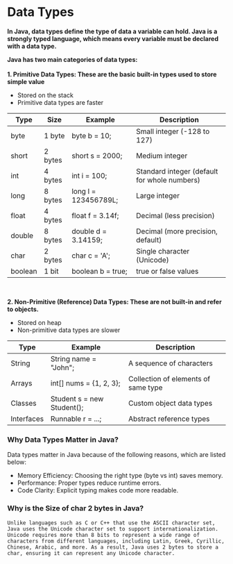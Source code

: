 # Data Types

**In Java, data types define the type of data a variable can hold. Java is a strongly typed language, which means every variable must be declared with a data type.**

**Java has two main categories of data types:**
<br />
<br />
**1. Primitive Data Types: These are the basic built-in types used to store simple value**
 <br/>
* Stored on the stack 
* Primitive data types are faster

| Type      | Size    | Example                | Description                                  |
| --------- | ------- | ---------------------- | -------------------------------------------- |
|  byte     | 1 byte  |  byte b = 10;          | Small integer (-128 to 127)                  |
|  short    | 2 bytes |  short s = 2000;       | Medium integer                               |
|  int      | 4 bytes |  int i = 100;          | Standard integer (default for whole numbers) |
|  long     | 8 bytes |  long l = 123456789L;  | Large integer                                |
|  float    | 4 bytes |  float f = 3.14f;      | Decimal (less precision)                     |
|  double   | 8 bytes |  double d = 3.14159;   | Decimal (more precision, default)            |
|  char     | 2 bytes |  char c = 'A';         | Single character (Unicode)                   |
|  boolean  | 1 bit   |  boolean b = true;     |  true  or  false  values                     |

<br />

**2. Non-Primitive (Reference) Data Types: These are not built-in and refer to objects.**
<br/>
* Stored on heap
* Non-primitive data types are slower

| Type       | Example                      | Description                         |
| ---------- | ---------------------------- | ----------------------------------- |
|  String    |  String name = "John";       | A sequence of characters            |
| Arrays     |  int[] nums = {1, 2, 3};     | Collection of elements of same type |
| Classes    |  Student s = new Student();  | Custom object data types            |
| Interfaces |  Runnable r = ...;           | Abstract reference types            |
 

### Why Data Types Matter in Java?

Data types matter in Java because of the following reasons, which are listed below:

* Memory Efficiency: Choosing the right type (byte vs int) saves memory.
* Performance: Proper types reduce runtime errors.
* Code Clarity: Explicit typing makes code more readable.


### Why is the Size of char 2 bytes in Java?
```
Unlike languages such as C or C++ that use the ASCII character set, Java uses the Unicode character set to support internationalization. Unicode requires more than 8 bits to represent a wide range of characters from different languages, including Latin, Greek, Cyrillic, Chinese, Arabic, and more. As a result, Java uses 2 bytes to store a char, ensuring it can represent any Unicode character.
```